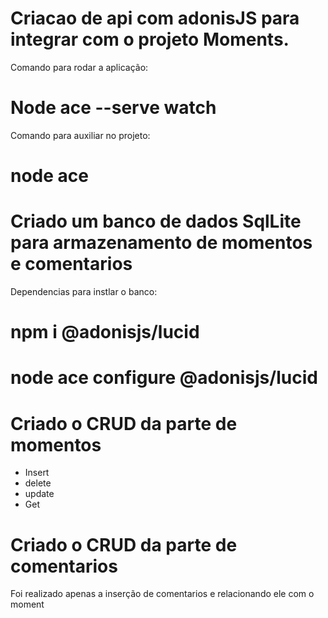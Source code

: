 # Criacao de api com adonisJS para integrar com o projeto Moments.
Comando para rodar a aplicação:
# Node ace --serve watch
Comando para auxiliar no projeto:
# node ace

# Criado um banco de dados SqlLite para armazenamento de momentos e comentarios
Dependencias para instlar o banco:
# npm i @adonisjs/lucid
# node ace configure @adonisjs/lucid


# Criado o CRUD da parte de momentos
- Insert
- delete
- update
- Get

# Criado o CRUD da parte de comentarios
Foi realizado apenas a inserção de comentarios e relacionando ele com o moment
